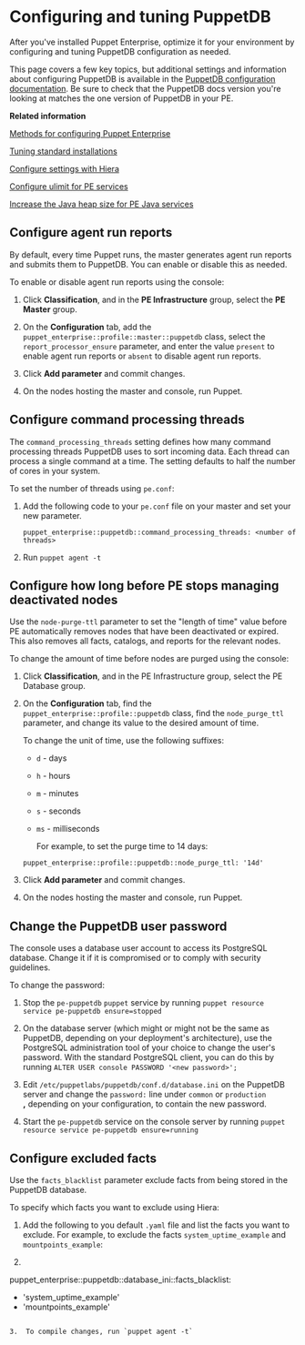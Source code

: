 # Configuring and tuning PuppetDB

After you've installed Puppet Enterprise, optimize it for your environment by configuring and tuning PuppetDB configuration as needed.

This page covers a few key topics, but additional settings and information about configuring PuppetDB is available in the [PuppetDB configuration documentation](https://docs.puppet.com/puppetdb/latest/configure.html). Be sure to check that the PuppetDB docs version you're looking at matches the one version of PuppetDB in your PE.

**Related information**  


[Methods for configuring Puppet Enterprise](config_intro.md#)

[Tuning standard installations](tuning_standard.md#)

[Configure settings with Hiera](config_intro.md#)

[Configure ulimit for PE services](config_ulimit.md#)

[Increase the Java heap size for PE Java services](config_java_args.md#)

## Configure agent run reports

By default, every time Puppet runs, the master generates agent run reports and submits them to PuppetDB. You can enable or disable this as needed.

To enable or disable agent run reports using the console:

1.  Click **Classification**, and in the **PE Infrastructure** group, select the **PE Master** group.

2.  On the **Configuration** tab, add the `puppet_enterprise::profile::master::puppetdb` class, select the `report_processor_ensure` parameter, and enter the value `present` to enable agent run reports or `absent` to disable agent run reports.

3.  Click **Add parameter** and commit changes.

4.  On the nodes hosting the master and console, run Puppet.


## Configure command processing threads

The `command_processing_threads` setting defines how many command processing threads PuppetDB uses to sort incoming data. Each thread can process a single command at a time. The setting defaults to half the number of cores in your system.

To set the number of threads using `pe.conf`:

1.  Add the following code to your `pe.conf` file on your master and set your new parameter.

    ```
    puppet_enterprise::puppetdb::command_processing_threads: <number of threads>
    ```

2.  Run `puppet agent -t`


## Configure how long before PE stops managing deactivated nodes

Use the `node-purge-ttl` parameter to set the "length of time" value before PE automatically removes nodes that have been deactivated or expired. This also removes all facts, catalogs, and reports for the relevant nodes.

To change the amount of time before nodes are purged using the console:

1.  Click **Classification**, and in the PE Infrastructure group, select the PE Database group.

2.  On the **Configuration** tab, find the `puppet_enterprise::profile::puppetdb` class, find the `node_purge_ttl` parameter, and change its value to the desired amount of time.

    To change the unit of time, use the following suffixes:

    -   `d` - days

    -   `h` - hours

    -   `m` - minutes

    -   `s` - seconds

    -   `ms` - milliseconds

        For example, to set the purge time to 14 days:

    ```
    puppet_enterprise::profile::puppetdb::node_purge_ttl: '14d'
    ```

3.  Click **Add parameter** and commit changes.

4.  On the nodes hosting the master and console, run Puppet.


## Change the PuppetDB user password

The console uses a database user account to access its PostgreSQL database. Change it if it is compromised or to comply with security guidelines.

To change the password:

1.  Stop the `pe-puppetdb` `puppet` service by running `puppet resource service pe-puppetdb ensure=stopped`

2.  On the database server \(which might or might not be the same as PuppetDB, depending on your deployment's architecture\), use the PostgreSQL administration tool of your choice to change the user's password. With the standard PostgreSQL client, you can do this by running `ALTER USER console PASSWORD '<new password>';`

3.  Edit `/etc/puppetlabs/puppetdb/conf.d/database.ini` on the PuppetDB server and change the `password:` line under `common` or `production` **,** depending on your configuration, to contain the new password.

4.  Start the `pe-puppetdb` service on the console server by running `puppet resource service pe-puppetdb ensure=running`


## Configure excluded facts

Use the `facts_blacklist` parameter exclude facts from being stored in the PuppetDB database.

To specify which facts you want to exclude using Hiera:

1.  Add the following to you default `.yaml` file and list the facts you want to exclude. For example, to exclude the facts `system_uptime_example` and `mountpoints_example`:

2.  ```
puppet_enterprise::puppetdb::database_ini::facts_blacklist:
- 'system_uptime_example'
- 'mountpoints_example'
```

3.  To compile changes, run `puppet agent -t`


